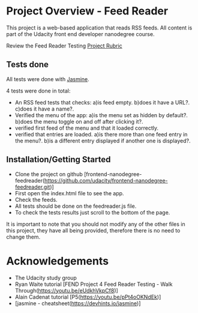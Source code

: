 # Project Overview - Feed Reader

This project is a web-based application that reads RSS feeds. All content is part of
the Udacity front end developer nanodegree course.

Review the Feed Reader Testing [Project Rubric](https://review.udacity.com/#!/projects/3442558598/rubric)

## Tests done

All tests were done with [Jasmine](http://jasmine.github.io).

4 tests were done in total:

-   An RSS feed tests that checks:
    a)is feed empty.
    b)does it have a URL?.
    c)does it have a name?.
-   Verified the menu of the app:
    a)is the menu set as hidden by default?.
    b)does the menu toggle on and off after clicking it?.
-   verified first feed of the menu and that it loaded correctly.
-   verified that entries are loaded.
    a)is there more than one feed entry in the menu?.
    b)is a different entry displayed if another one is displayed?.

## Installation/Getting Started

-   Clone the project on github [frontend-nanodegree-feedreader(https://github.com/udacity/frontend-nanodegree-feedreader.git)]
-   First open the index.html file to see the app.
-   Check the feeds.
-   All tests should be done on the feedreader.js file.
-   To check the tests results just scroll to the bottom of the page.

It is important to note that you should not modify any of the other files
in this project, they have all being provided, therefore there is no need to
change them.

# Acknowledgements

-   The Udacity study group
-   Ryan Waite tutorial [FEND Project 4 Feed Reader Testing - Walk Through(https://youtu.be/eUdkhVkpCf8)]
-   Alain Cadenat tutorial [P5(https://youtu.be/pPt4oOKNdEk)]
-   [jasmine - cheatsheet(https://devhints.io/jasmine)]
